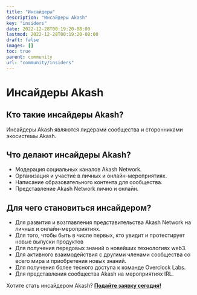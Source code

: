 ```yaml
---
title: "Инсайдеры"
description: "Инсайдеры Akash"
key: "insiders"
date: 2022-12-28T00:19:20-08:00
lastmod: 2022-12-28T00:19:20-08:00
draft: false
images: []
toc: true
parent: community
url: "community/insiders"
---
```

# Инсайдеры Akash

## Кто такие инсайдеры Akash?
Инсайдеры Akash являются лидерами сообщества и сторонниками экосистемы Akash.

## Что делают инсайдеры Akash?
- Модерация социальных каналов Akash Network.
- Организация и участие в личных и онлайн-мероприятиях.
- Написание образовательного контента для сообщества.
- Представление Akash Network лично и онлайн.

## Для чего становиться инсайдером?
- Для развития и возглавления представительства Akash Network на личных и онлайн-мероприятиях.
- Для того, чтобы быть в числе первых, кто увидит и протестирует новые выпуски продуктов
- Для получения передовых знаний о новейших технологиях web3.
- Для активного взаимодействия с другими членами сообщества со всего мира и приобретения новых знаний.
- Для получения более тесного доступа к команде Overclock Labs.
- Для представления сообщества Akash на мероприятиях IRL.

Хотите стать инсайдером Akash? **[Подайте заявку сегодня!](https://akashnet.typeform.com/to/PXpRWgfD)**

